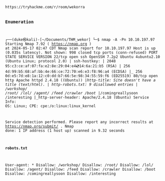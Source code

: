 <code>
https://tryhackme.com/r/room/wekorra

### Enumeration

┌──(duke㉿kali)-[~/Documents/THM_wekor]
└─$ nmap  -A  -Pn  10.10.197.97
Starting Nmap 7.92 ( https://nmap.org ) at 2024-05-17 02:47 CDT
Nmap scan report for 10.10.197.97
Host is up (0.035s latency).
Not shown: 998 closed tcp ports (conn-refused)
PORT   STATE SERVICE VERSION
22/tcp open  ssh     OpenSSH 7.2p2 Ubuntu 4ubuntu2.10 (Ubuntu Linux; protocol 2.0)
| ssh-hostkey: 
|   2048 95:c3:ce:af:07:fa:e2:8e:29:04:e4:cd:14:6a:21:b5 (RSA)
|   256 4d:99:b5:68:af:bb:4e:66:ce:72:70:e6:e3:f8:96:a4 (ECDSA)
|_  256 0d:e5:7d:e8:1a:12:c0:dd:b7:66:5e:98:34:55:59:f6 (ED25519)
80/tcp open  http    Apache httpd 2.4.18 ((Ubuntu))
|_http-title: Site doesn't have a title (text/html).
| http-robots.txt: 9 disallowed entries 
| /workshop/ /root/ /lol/ /agent/ /feed /crawler /boot 
|_/comingreallysoon /interesting
|_http-server-header: Apache/2.4.18 (Ubuntu)
Service Info: OS: Linux; CPE: cpe:/o:linux:linux_kernel

Service detection performed. Please report any incorrect results at https://nmap.org/submit/ .
Nmap done: 1 IP address (1 host up) scanned in 9.32 seconds

#### robots.txt
User-agent: *
Disallow: /workshop/
Disallow: /root/
Disallow: /lol/
Disallow: /agent/
Disallow: /feed
Disallow: /crawler
Disallow: /boot
Disallow: /comingreallysoon
Disallow: /interesting
